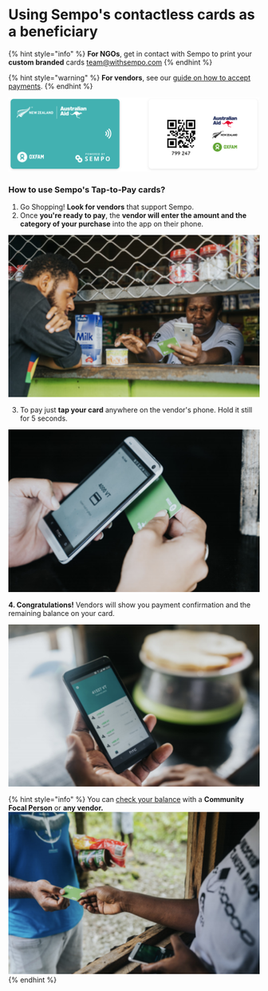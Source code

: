 # Using Sempo's contactless cards as a beneficiary

{% hint style="info" %}
**For NGOs**, get in contact with Sempo to print your **custom branded** cards [team@withsempo.com](mailto:team@withsempo.com)
{% endhint %}

{% hint style="warning" %}
**For vendors**, see our [guide on how to accept payments](using-the-app-as-a-vendor.md#how-to-accept-payments).
{% endhint %}

![Example Cards](../.gitbook/assets/teal-oxfam-cards-final.png)

### How to use Sempo's Tap-to-Pay cards?

1. Go Shopping! **Look for vendors** that support Sempo.
2. Once **you're ready to pay**, the **vendor will enter the amount and the category of your purchase** into the app on their phone.

![Credit: Keith Parsons / Oxfam Aus](../.gitbook/assets/screen-shot-2020-09-11-at-7.22.05-am.png)

3. To pay just **tap your card** anywhere on the vendor's phone. Hold it still for 5 seconds.

![Credit: Keith Parsons / Oxfam Aus](../.gitbook/assets/screen-shot-2020-09-11-at-7.22.15-am.png)

**4. Congratulations!** Vendors will show you payment confirmation and the remaining balance on your card.

![Credit: Keith Parsons / Oxfam Aus](../.gitbook/assets/screen-shot-2020-09-11-at-7.22.24-am.png)

{% hint style="info" %}
You can [check your balance](using-the-app-as-a-vendor.md#how-to-check-balance) with a **Community Focal Person** or **any vendor.**  
![](../.gitbook/assets/screen-shot-2020-09-11-at-7.21.58-am.png)
{% endhint %}

